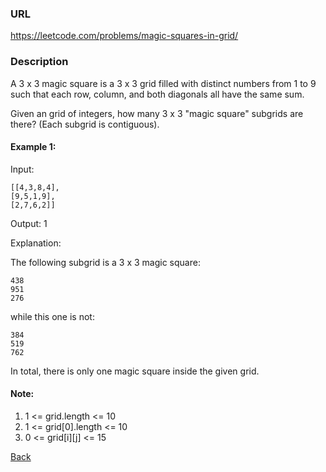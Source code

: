 ### URL

https://leetcode.com/problems/magic-squares-in-grid/
### Description


A 3 x 3 magic square is a 3 x 3 grid filled with distinct numbers from 1 to 9 such that each row, column, and both diagonals all have the same sum.

Given an grid of integers, how many 3 x 3 "magic square" subgrids are there?  (Each subgrid is contiguous).

 

#### Example 1:

Input: 
```
[[4,3,8,4],
[9,5,1,9],
[2,7,6,2]]
```        
Output: 1

Explanation: 

The following subgrid is a 3 x 3 magic square:
```
438
951
276
```
while this one is not:
```
384
519
762
```

In total, there is only one magic square inside the given grid.
#### Note:

1. 1 <= grid.length <= 10
2. 1 <= grid[0].length <= 10
3. 0 <= grid[i][j] <= 15


[Back](readme.md)